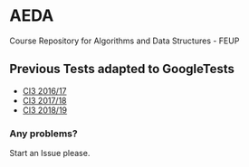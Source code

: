 # AEDA
Course Repository for Algorithms and Data Structures - FEUP


## Previous Tests adapted to GoogleTests

- [CI3 2016/17](https://mega.nz/#!OHx0wCxK!PUd0u3fqFybZPFBgPMSGkMnqlyyapCtfhHdQQY9lSWU)
- [CI3 2017/18](https://mega.nz/#!uSwSRAIa!i-q8dzbB0tA6-ERrdqPdRp11r4ZJDvPGhKytsQ_4BOE)
- [CI3 2018/19](https://mega.nz/#!zWowmAqS!XDBPSZLh1rRVz8Rg4DEHcgjZ_iN6m-LmJkkmF4RhwlI)

### Any problems?
Start an Issue please.
